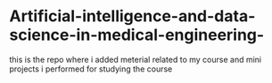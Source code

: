 # Artificial-intelligence-and-data-science-in-medical-engineering-
this is the repo where i added meterial related to my course and mini projects i performed for studying the course
